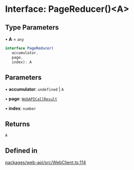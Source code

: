# Interface: PageReducer()\<A\>

## Type Parameters

• **A** = `any`

```ts
interface PageReducer(
   accumulator, 
   page, 
   index): A
```

## Parameters

• **accumulator**: `undefined` \| `A`

• **page**: [`WebAPICallResult`](WebAPICallResult.md)

• **index**: `number`

## Returns

`A`

## Defined in

[packages/web-api/src/WebClient.ts:114](https://github.com/slackapi/node-slack-sdk/blob/c15385ef93ccdde9702f52f7d1f445999203d794/packages/web-api/src/WebClient.ts#L114)
